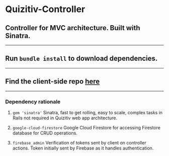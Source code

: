 # Quizitiv-Controller
## Controller for MVC architecture. Built with Sinatra.
---
## Run `bundle install` to download dependencies. 
---
## Find the client-side repo [here](https://github.com/ryanmohamed/quizitiv)
---
### Dependency rationale
  1. `gem 'sinatra'`
    Sinatra, fast to get rolling, easy to scale, complex tasks in Rails not required in Quizitiv web app architecture.
  
  2. `google-cloud-firestore`
    Google Cloud Firestore for accessing Firestore database for CRUD operations. 
  3. `firebase_admin`
    Verification of tokens sent by client on controller actions. Token initially sent by Firebase as it handles authentication. 
